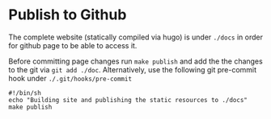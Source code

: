 # Publish to Github

The complete website (statically compiled via hugo) is under `./docs` in order
for github page to be able to access it.

Before committing page changes run `make publish` and add the the
changes to the git via `git add ./doc`. Alternatively, use the following git
pre-commit hook under `./.git/hooks/pre-commit`

    #!/bin/sh
    echo "Building site and publishing the static resources to ./docs"
    make publish

